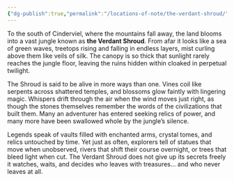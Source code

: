 ```yaml
---
{"dg-publish":true,"permalink":"/locations-of-note/the-verdant-shroud/"}
---
```


To the south of Cinderviel, where the mountains fall away, the land blooms into a vast jungle known as **the Verdant Shroud**. From afar it looks like a sea of green waves, treetops rising and falling in endless layers, mist curling above them like veils of silk. The canopy is so thick that sunlight rarely reaches the jungle floor, leaving the ruins hidden within cloaked in perpetual twilight.

The Shroud is said to be alive in more ways than one. Vines coil like serpents across shattered temples, and blossoms glow faintly with lingering magic. Whispers drift through the air when the wind moves just right, as though the stones themselves remember the words of the civilizations that built them. Many an adventurer has entered seeking relics of power, and many more have been swallowed whole by the jungle’s silence.

Legends speak of vaults filled with enchanted arms, crystal tomes, and relics untouched by time. Yet just as often, explorers tell of statues that move when unobserved, rivers that shift their course overnight, or trees that bleed light when cut. The Verdant Shroud does not give up its secrets freely it watches, waits, and decides who leaves with treasures… and who never leaves at all.